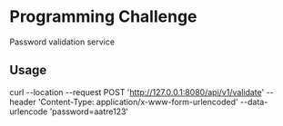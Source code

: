 # Programming Challenge

Password validation service 

## Usage

curl --location --request POST 'http://127.0.0.1:8080/api/v1/validate' --header 'Content-Type: application/x-www-form-urlencoded' --data-urlencode 'password=aatre123'